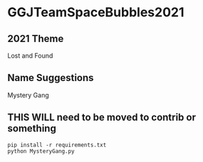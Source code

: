 # GGJTeamSpaceBubbles2021
## 2021 Theme
Lost and Found
## Name Suggestions
Mystery Gang

## THIS WILL need to be moved to contrib or something
```
pip install -r requirements.txt
python MysteryGang.py
```
